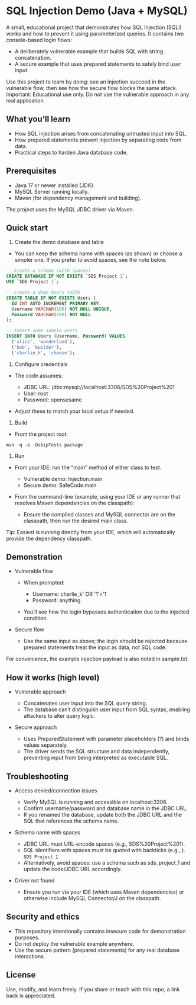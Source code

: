 # SQL Injection Demo (Java + MySQL)

A small,
educational project that demonstrates how SQL Injection (SQLi) works and how to prevent it using parameterized queries.
It contains two console-based login flows:

- A deliberately vulnerable example that builds SQL with string concatenation.
- A secure example that uses prepared statements to safely bind user input.

Use this project to learn by doing: see an injection succeed in the vulnerable flow, then see how the secure flow blocks
the same attack.
Important: Educational use only. Do not use the vulnerable approach in any real application.

## What you’ll learn

- How SQL injection arises from concatenating untrusted input into SQL.
- How prepared statements prevent injection by separating code from data.
- Practical steps to harden Java database code.

## Prerequisites

- Java 17 or newer installed (JDK).
- MySQL Server running locally.
- Maven (for dependency management and building).

The project uses the MySQL JDBC driver via Maven.

## Quick start

1. Create the demo database and table

- You can keep the schema name with spaces (as shown) or choose a simpler one. If you prefer to avoid spaces, see the
  note below.

``` sql
-- Create a schema (with spaces)
CREATE DATABASE IF NOT EXISTS `SDS Project 1`;
USE `SDS Project 1`;

-- Create a demo Users table
CREATE TABLE IF NOT EXISTS Users (
  Id INT AUTO_INCREMENT PRIMARY KEY,
  Username VARCHAR(100) NOT NULL UNIQUE,
  Password VARCHAR(100) NOT NULL
);

-- Insert some sample users
INSERT INTO Users (Username, Password) VALUES
  ('alice', 'wonderland'),
  ('bob', 'builder'),
  ('charlie_k', 'cheese');
```

1. Configure credentials

- The code assumes:
    - JDBC URL: jdbc:mysql://localhost:3306/SDS%20Project%201
    - User: root
    - Password: opensesame

- Adjust these to match your local setup if needed.

1. Build

- From the project root:

``` 
mvn -q -e -DskipTests package
```

1. Run

- From your IDE: run the “main” method of either class to test.
    - Vulnerable demo: Injection.main
    - Secure demo: SafeCode.main

- From the command-line (example, using your IDE or any runner that resolves Maven dependencies on the classpath):
    - Ensure the compiled classes and MySQL connector are on the classpath, then run the desired main class.

Tip: Easiest is running directly from your IDE, which will automatically provide the dependency classpath.

## Demonstration

- Vulnerable flow
    - When prompted:
        - Username: charlie_k' OR '1'='1
        - Password: anything

    - You’ll see how the login bypasses authentication due to the injected condition.

- Secure flow
    - Use the same input as above; the login should be rejected because prepared statements treat the input as data, not
      SQL code.

For convenience, the example injection payload is also noted in sample.txt.

## How it works (high level)

- Vulnerable approach
    - Concatenates user input into the SQL query string.
    - The database can’t distinguish user input from SQL syntax, enabling attackers to alter query logic.

- Secure approach
    - Uses PreparedStatement with parameter placeholders (?) and binds values separately.
    - The driver sends the SQL structure and data independently, preventing input from being interpreted as executable
      SQL.

## Troubleshooting

- Access denied/connection issues
    - Verify MySQL is running and accessible on localhost:3306.
    - Confirm username/password and database name in the JDBC URL.
    - If you renamed the database, update both the JDBC URL and the SQL that references the schema name.

- Schema name with spaces
    - JDBC URL must URL-encode spaces (e.g., SDS%20Project%201).
    - SQL identifiers with spaces must be quoted with backticks (e.g., ). `SDS Project 1`
    - Alternatively, avoid spaces: use a schema such as sds_project_1 and update the code/JDBC URL accordingly.

- Driver not found
    - Ensure you run via your IDE (which uses Maven dependencies) or otherwise include MySQL Connector/J on the
      classpath.

## Security and ethics

- This repository intentionally contains insecure code for demonstration purposes.
- Do not deploy the vulnerable example anywhere.
- Use the secure pattern (prepared statements) for any real database interactions.

## License

Use, modify, and learn freely. If you share or teach with this repo, a link back is appreciated.

